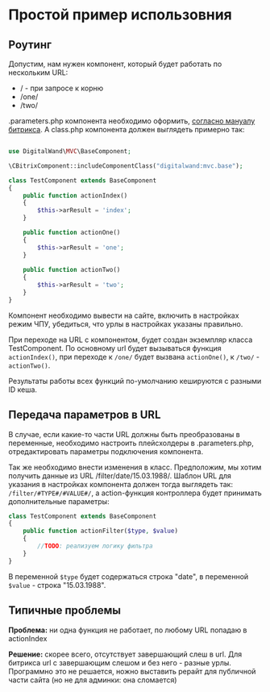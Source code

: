 # Простой пример использовния

## Роутинг

Допустим, нам нужен компонент, который будет работать по нескольким URL:
* / - при запросе к корню
* /one/
* /two/

.parameters.php компонента необходимо оформить, [согласно мануалу битрикса](https://dev.1c-bitrix.ru/learning/course/?COURSE_ID=43&LESSON_ID=2132). 
А class.php компонента должен выглядеть примерно так: 

``` php

use DigitalWand\MVC\BaseComponent;

\CBitrixComponent::includeComponentClass("digitalwand:mvc.base");

class TestComponent extends BaseComponent
{
    public function actionIndex()
    {
        $this->arResult = 'index';
    }

    public function actionOne()
    {
        $this->arResult = 'one';
    }
    
    public function actionTwo()
    {
        $this->arResult = 'two';
    }
}
```
Компонент необходимо вывести на сайте, включить в настройках режим ЧПУ, убедиться, 
что урлы в настройках указаны правильно.

При переходе на URL с компонентом, будет создан экземпляр класса TestComponent.
По основному url будет вызываться функция `actionIndex()`, при переходе  к `/one/` будет вызвана `actionOne()`, 
к `/two/` - `actionTwo()`. 

Результаты работы всех функций по-умолчанию кешируются с разными ID кеша. 

## Передача параметров в URL

В случае, если какие-то части URL должны быть преобразованы в переменные, 
необходимо настроить плейсхолдеры в .parameters.php, отредактировать параметры подключения компонента.

Так же необходимо внести изменения в класс.
Предположим, мы хотим получить данные из URL /filter/date/15.03.1988/. Шаблон URL для указания в настройках 
компонента должен тогда выглядеть так: `/filter/#TYPE#/#VALUE#/`, а action-функция контроллера 
будет принимать дополнительные параметры: 

``` php
class TestComponent extends BaseComponent
{
    public function actionFilter($type, $value)
    {
        //TODO: реализуем логику фильтра
    }
}
```

В переменной `$type` будет содержаться строка "date", в переменной `$value` - строка "15.03.1988".

## Типичные проблемы

**Проблема:** ни одна функция не работает, по любому URL попадаю в actionIndex

**Решение:** скорее всего, отсутствует завершающий слеш в url. 
Для битрикса url с завершающим слешом и без него - разные урлы. Программно это не решается, ножно выставить рерайт
для публичной части сайта (но не для админки: она сломается)